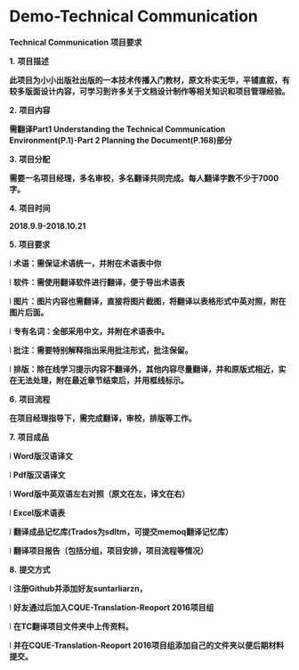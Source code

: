 # Demo-Technical Communication

**Technical Communication** **项目要求**

**1.**    **项目描述**

**此项目为小小出版社出版的一本技术传播入门教材，原文朴实无华，平铺直叙，有较多版面设计内容，可学习到许多关于文档设计制作等相关知识和项目管理经验。**

**2.**    **项目内容**

**需翻译Part1 Understanding the Technical Communication Environment(P.1)-Part 2 Planning the Document(P.168)部分**

**3.**    **项目分配**

**需要一名项目经理，多名审校，多名翻译共同完成。每人翻译字数不少于7000字。**

**4.**    **项目时间**

**2018.9.9-2018.10.21**

**5.**    **项目要求**

l **术语：需保证术语统一，并附在术语表中你**

l **软件：需使用翻译软件进行翻译，便于导出术语表**

l **图片：图片内容也需翻译，直接将图片截图，将翻译以表格形式中英对照，附在图片后面。**

l **专有名词：全部采用中文，并附在术语表中。**

l **批注：需要特别解释指出采用批注形式，批注保留。**

l **排版：除在线学习提示内容不翻译外，其他内容尽量翻译，并和原版式相近，实在无法处理，附在最近章节结束后，并用框线标示。**

**6.**    **项目流程**

**在项目经理指导下，需完成翻译，审校，排版等工作。**

**7.**    **项目成品**

l **Word版汉语译文**

l **Pdf版汉语译文**

l **Word版中英双语左右对照（原文在左，译文在右）**

l **Excel版术语表**

l **翻译成品记忆库(Trados为sdltm，可提交memoq翻译记忆库）**

l **翻译项目报告（包括分组，项目安排，项目流程等情况）**

**8.**    **提交方式**

l **注册Github并添加好友suntarliarzn，**

l **好友通过后加入CQUE-Translation-Reoport 2016项目组**

l **在TC翻译项目文件夹中上传资料。**

l **并在CQUE-Translation-Reoport 2016项目组添加自己的文件夹以便后期材料提交。**

#  